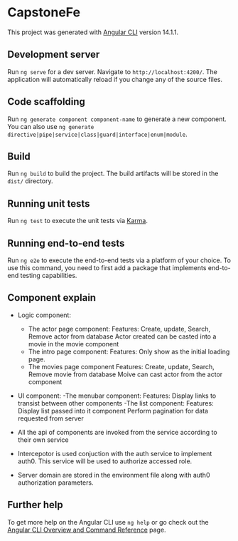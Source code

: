 # CapstoneFe

This project was generated with [Angular CLI](https://github.com/angular/angular-cli) version 14.1.1.

## Development server

Run `ng serve` for a dev server. Navigate to `http://localhost:4200/`. The application will automatically reload if you change any of the source files.

## Code scaffolding

Run `ng generate component component-name` to generate a new component. You can also use `ng generate directive|pipe|service|class|guard|interface|enum|module`.

## Build

Run `ng build` to build the project. The build artifacts will be stored in the `dist/` directory.

## Running unit tests

Run `ng test` to execute the unit tests via [Karma](https://karma-runner.github.io).

## Running end-to-end tests

Run `ng e2e` to execute the end-to-end tests via a platform of your choice. To use this command, you need to first add a package that implements end-to-end testing capabilities.

## Component explain
- Logic component:
  - The actor page component:
    Features:
      Create, update, Search, Remove actor from database
      Actor created can be casted into a movie in the movie component
  - The intro page component:
    Features:
      Only show as the initial loading page.
  - The movies page component
    Features:
      Create, update, Search, Remove movie from database
      Moive can cast actor from the actor component

- UI component:
  -The menubar component:
    Features:
      Display links to transist between other components
  -The list component:
    Features:
      Display list passed into it component
      Perform pagination for data requested from server

- All the api of components are invoked from the service according to their own service

- Intercepotor is used conjuction with the auth service to implement auth0. This service will be used to authorize accessed role.

- Server domain are stored in the environment file along with auth0 authorization parameters.

## Further help

To get more help on the Angular CLI use `ng help` or go check out the [Angular CLI Overview and Command Reference](https://angular.io/cli) page.
